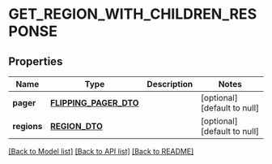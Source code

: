 # GET_REGION_WITH_CHILDREN_RESPONSE

## Properties
Name | Type | Description | Notes
------------ | ------------- | ------------- | -------------
**pager** | [**FLIPPING_PAGER_DTO**](FlippingPagerDTO.md) |  | [optional] [default to null]
**regions** | [**REGION_DTO**](RegionDTO.md) |  | [optional] [default to null]

[[Back to Model list]](../README.md#documentation-for-models) [[Back to API list]](../README.md#documentation-for-api-endpoints) [[Back to README]](../README.md)


